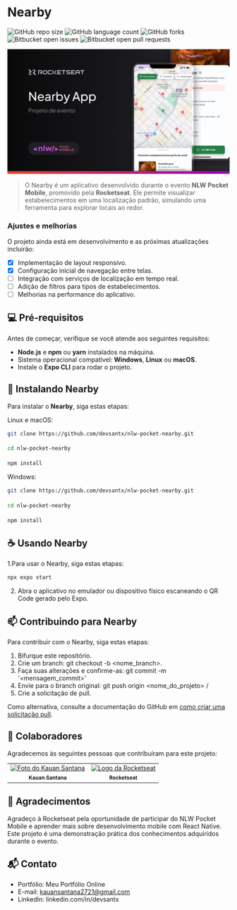 ﻿# Nearby

![GitHub repo size](https://img.shields.io/github/repo-size/devsantx/Nearby-Nlw-Rockseat?style=for-the-badge)
![GitHub language count](https://img.shields.io/github/languages/count/devsantx/Nearby-Nlw-Rockseat?style=for-the-badge)
![GitHub forks](https://img.shields.io/github/forks/devsantx/Nearby-Nlw-Rockseat?style=for-the-badge)
![Bitbucket open issues](https://img.shields.io/bitbucket/issues/devsantx/Nearby-Nlw-Rockseat?style=for-the-badge)
![Bitbucket open pull requests](https://img.shields.io/bitbucket/pr-raw/devsantx/Nearby-Nlw-Rockseat?style=for-the-badge)

<img src="./mobile/imagens/Thumbnail.png" alt="Exemplo de imagem do projeto Nearby">

> O Nearby é um aplicativo desenvolvido durante o evento **NLW Pocket Mobile**, promovido pela **Rocketseat**. Ele permite visualizar estabelecimentos em uma localização padrão, simulando uma ferramenta para explorar locais ao redor.

### Ajustes e melhorias

O projeto ainda está em desenvolvimento e as próximas atualizações incluirão:

- [x] Implementação de layout responsivo.
- [x] Configuração inicial de navegação entre telas.
- [ ] Integração com serviços de localização em tempo real.
- [ ] Adição de filtros para tipos de estabelecimentos.
- [ ] Melhorias na performance do aplicativo.

## 💻 Pré-requisitos

Antes de começar, verifique se você atende aos seguintes requisitos:

- **Node.js** e **npm** ou **yarn** instalados na máquina.
- Sistema operacional compatível: **Windows**, **Linux** ou **macOS**.
- Instale o **Expo CLI** para rodar o projeto.

## 🚀 Instalando Nearby

Para instalar o **Nearby**, siga estas etapas:

Linux e macOS:

```bash
git clone https://github.com/devsantx/nlw-pocket-nearby.git

cd nlw-pocket-nearby

npm install
```

Windows:

```bash
git clone https://github.com/devsantx/nlw-pocket-nearby.git

cd nlw-pocket-nearby

npm install
```

## ☕ Usando Nearby

1.Para usar o Nearby, siga estas etapas:

```bash
npx expo start
```

2. Abra o aplicativo no emulador ou dispositivo físico escaneando o QR Code gerado pelo Expo.

## 📫 Contribuindo para Nearby

Para contribuir com o Nearby, siga estas etapas:

1. Bifurque este repositório.
2. Crie um branch: git checkout -b <nome_branch>.
3. Faça suas alterações e confirme-as: git commit -m '<mensagem_commit>'
4. Envie para o branch original: git push origin <nome_do_projeto> / <local>
5. Crie a solicitação de pull.

Como alternativa, consulte a documentação do GitHub em [como criar uma solicitação pull](https://help.github.com/en/github/collaborating-with-issues-and-pull-requests/creating-a-pull-request).

## 🤝 Colaboradores

Agradecemos às seguintes pessoas que contribuíram para este projeto:

<table> <tr> <td align="center"> <a href="https://github.com/devsantx"> <img src="https://avatars.githubusercontent.com/u/151431163?s=400&u=dd2cd1bac5c51e202b1d8c75439bcd213838fda1&v=4" width="100px;" alt="Foto do Kauan Santana"/><br> <sub> <b>Kauan Santana</b> </sub> </a> </td> <td align="center"> <a href="https://www.rocketseat.com.br/"> <img src="https://media.licdn.com/dms/image/v2/D4D0BAQEFKEYZhCbjFA/company-logo_200_200/company-logo_200_200/0/1733019768288?e=1742428800&v=beta&t=7J-3lG16JIPjcng-av8RCEwhE8Z1TxgI8M7_nmNlvQQ" width="100px;" alt="Logo da Rocketseat"/><br> <sub> <b>Rocketseat</b> </sub> </a> </td> </tr> </table>

## 🤝 Agradecimentos

Agradeço à Rocketseat pela oportunidade de participar do NLW Pocket Mobile e aprender mais sobre desenvolvimento mobile com React Native. Este projeto é uma demonstração prática dos conhecimentos adquiridos durante o evento.

## 📬 Contato

- Portfólio: Meu Portfólio Online
- E-mail: kauansantana2721@gmail.com
- LinkedIn: linkedin.com/in/devsantx
